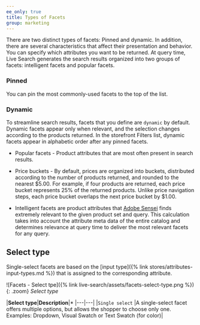 ```yaml
---
ee_only: true
title: Types of Facets
group: marketing
---
```


There are two distinct types of facets: Pinned and dynamic. In addition, there are several characteristics that affect their presentation and behavior. You can specify which attributes you want to be returned. At query time, Live Search generates the search results organized into two groups of facets: intelligent facets and popular facets.

### Pinned

You can pin the most commonly-used facets to the top of the list.

### Dynamic

To streamline search results, facets that you define are `dynamic` by default. Dynamic facets appear only when relevant, and the selection changes according to the products returned. In the storefront Filters list, dynamic facets appear in alphabetic order after any pinned facets.

  - Popular facets - Product attributes that are most often present in search results. 

  - Price buckets - By default, prices are organized into buckets, distributed according to the number of products returned, and rounded to the nearest $5.00. For example, if four products are returned, each price bucket represents 25% of the returned products. Unlike price navigation steps, each price bucket overlaps the next price bucket by $1.00.

  - Intelligent facets are product attributes that [Adobe Sensei](https://www.adobe.com/sensei.html) finds extremely relevant to the given product set and query. This calculation takes into account the attribute meta data of the entire catalog and determines relevance at query time to deliver the most relevant facets for any query.

## Select type

Single-select facets are based on the [input type]({% link stores/attributes-input-types.md %}) that is assigned to the corresponding attribute.

![Facets - Select tpe]({% link live-search/assets/facets-select-type.png %}){: .zoom}
_Select type_

|**Select type**|**Description**|*
|---|---|
|`Single select` |A single-select facet offers multiple options, but allows the shopper to choose only one. Examples: Dropdown, Visual Swatch or Text Swatch (for color)|
